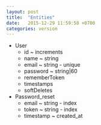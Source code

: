 ```yaml
---
layout: post
title:  "Entities"
date:   2015-12-29 11:59:58 +0700
categories: version
---
```


- User
    - id ~ increments
    - name ~ string
    - email ~ string - unique
    - password ~ string|60
    - rememberToken
    - timestamps
    - softDeletes
- Password_reset
    - email ~ string - index
    - token ~ string - index
    - timestamp ~ created_at
